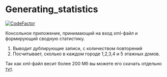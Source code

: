 # Generating_statistics

<a href="https://www.codefactor.io/repository/github/yhtyyar/generating_statistics/overview/master"><img src="https://www.codefactor.io/repository/github/yhtyyar/generating_statistics/badge/master" alt="CodeFactor" /></a>

Консольное приложение, принимающий на вход xml-файл и формирующий сводную статистику.
1) Выводит дублирующие записи, с количеством повторений
2) Посчитывает, сколько в каждом городе 1,2,3,4 и 5 этажных домов.

Так как xml-файл весит более 200 Мб вы можете его скачать отдельно <a href="https://drive.google.com/file/d/14Sl4yfyDiOdQIN-1bkARcW1yKmPKU03R/view?usp=sharing">тут</a>.



